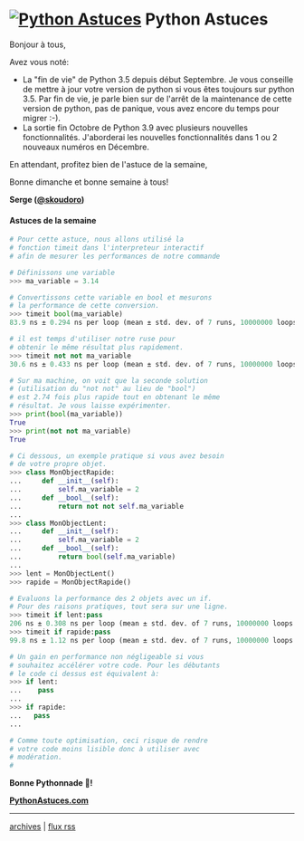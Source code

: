 <!--title: Attention à bool! Alternative 2-3 fois plus rapide -->
# [![Python Astuces](https://pythonastuces.com/images/python-logo.jpeg)](https://pythonastuces.com) Python Astuces

Bonjour à tous,

Avez vous noté:

- La "fin de vie" de Python 3.5 depuis début Septembre. Je vous conseille de mettre à jour votre version de python si vous êtes toujours sur python 3.5. Par fin de vie, je parle bien sur de l'arrêt de la maintenance de cette version de python, pas de panique, vous avez encore du temps pour migrer :-).
- La sortie fin Octobre de Python 3.9 avec plusieurs nouvelles fonctionnalités. J'aborderai les nouvelles fonctionnalités dans 1 ou 2 nouveaux numéros en Décembre.

En attendant, profitez bien de l'astuce de la semaine,

Bonne dimanche et bonne semaine à tous!

**Serge ([@skoudoro](https://twitter.com/skoudoro))**


#### Astuces de la semaine

```python
# Pour cette astuce, nous allons utilisé la
# fonction timeit dans l'interpreteur interactif
# afin de mesurer les performances de notre commande

# Définissons une variable
>>> ma_variable = 3.14

# Convertissons cette variable en bool et mesurons
# la performance de cette conversion.
>>> timeit bool(ma_variable)
83.9 ns ± 0.294 ns per loop (mean ± std. dev. of 7 runs, 10000000 loops each)

# il est temps d'utiliser notre ruse pour
# obtenir le même résultat plus rapidement.
>>> timeit not not ma_variable
30.6 ns ± 0.433 ns per loop (mean ± std. dev. of 7 runs, 10000000 loops each)

# Sur ma machine, on voit que la seconde solution
# (utilisation du "not not" au lieu de "bool")
# est 2.74 fois plus rapide tout en obtenant le même
# résultat. Je vous laisse expérimenter.
>>> print(bool(ma_variable))
True
>>> print(not not ma_variable)
True

# Ci dessous, un exemple pratique si vous avez besoin
# de votre propre objet.
>>> class MonObjectRapide:
...     def __init__(self):
...         self.ma_variable = 2
...     def __bool__(self):
...         return not not self.ma_variable
...
>>> class MonObjectLent:
...     def __init__(self):
...         self.ma_variable = 2
...     def __bool__(self):
...         return bool(self.ma_variable)
...
>>> lent = MonObjectLent()
>>> rapide = MonObjectRapide()

# Evaluons la performance des 2 objets avec un if.
# Pour des raisons pratiques, tout sera sur une ligne.
>>> timeit if lent:pass
206 ns ± 0.308 ns per loop (mean ± std. dev. of 7 runs, 10000000 loops each)
>>> timeit if rapide:pass
99.8 ns ± 1.12 ns per loop (mean ± std. dev. of 7 runs, 10000000 loops each)

# Un gain en performance non négligeable si vous
# souhaitez accélérer votre code. Pour les débutants
# le code ci dessus est équivalent à:
>>> if lent:
...    pass
...
>>> if rapide:
...   pass
...

# Comme toute optimisation, ceci risque de rendre
# votre code moins lisible donc à utiliser avec
# modération.
#
```

**Bonne Pythonnade  🐍!**

**[PythonAstuces.com](https://pythonastuces.com)**

---

[archives](https://pythonastuces.com/archives.html) | [flux rss](https://pythonastuces.com/rss.xml)
